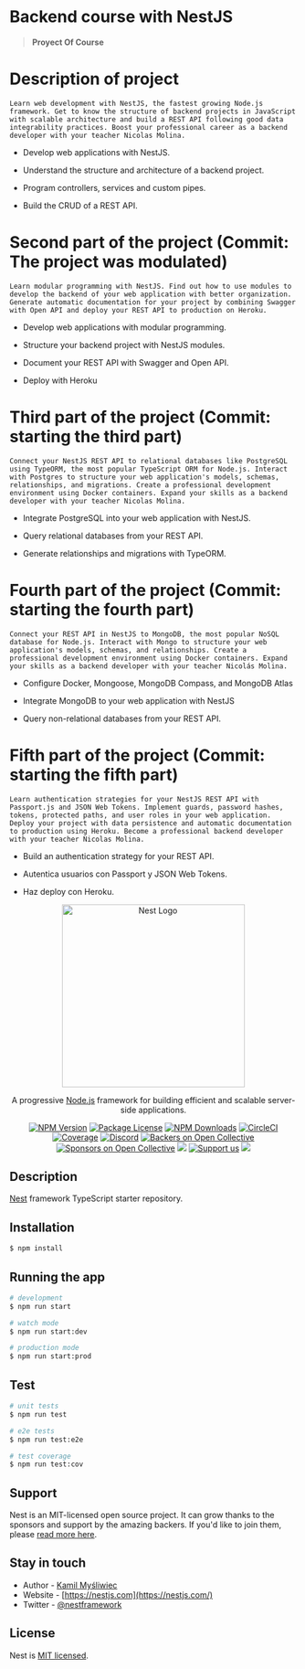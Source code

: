 # Backend course with NestJS
> **Proyect Of Course**

# Description of project
```
Learn web development with NestJS, the fastest growing Node.js framework. Get to know the structure of backend projects in JavaScript with scalable architecture and build a REST API following good data integrability practices. Boost your professional career as a backend developer with your teacher Nicolas Molina.

```

- Develop web applications with NestJS.

- Understand the structure and architecture of a backend project.

- Program controllers, services and custom pipes.

- Build the CRUD of a REST API.

# Second part of the project (Commit: The project was modulated)
```
Learn modular programming with NestJS. Find out how to use modules to develop the backend of your web application with better organization. Generate automatic documentation for your project by combining Swagger with Open API and deploy your REST API to production on Heroku.
```
- Develop web applications with modular programming.

- Structure your backend project with NestJS modules.

- Document your REST API with Swagger and Open API.

- Deploy with Heroku

# Third part of the project (Commit: starting the third part)
```
Connect your NestJS REST API to relational databases like PostgreSQL using TypeORM, the most popular TypeScript ORM for Node.js. Interact with Postgres to structure your web application's models, schemas, relationships, and migrations. Create a professional development environment using Docker containers. Expand your skills as a backend developer with your teacher Nicolas Molina.
```
- Integrate PostgreSQL into your web application with NestJS. 

- Query relational databases from your REST API.

- Generate relationships and migrations with TypeORM.

# Fourth part of the project (Commit: starting the fourth part)
```
Connect your REST API in NestJS to MongoDB, the most popular NoSQL database for Node.js. Interact with Mongo to structure your web application's models, schemas, and relationships. Create a professional development environment using Docker containers. Expand your skills as a backend developer with your teacher Nicolás Molina.
```
- Configure Docker, Mongoose, MongoDB Compass, and MongoDB Atlas

- Integrate MongoDB to your web application with NestJS

- Query non-relational databases from your REST API.

# Fifth part of the project (Commit: starting the fifth part)
```
Learn authentication strategies for your NestJS REST API with Passport.js and JSON Web Tokens. Implement guards, password hashes, tokens, protected paths, and user roles in your web application. Deploy your project with data persistence and automatic documentation to production using Heroku. Become a professional backend developer with your teacher Nicolas Molina.
```
- Build an authentication strategy for your REST API.

- Autentica usuarios con Passport y JSON Web Tokens. 

- Haz deploy con Heroku.





<p align="center">
  <a href="http://nestjs.com/" target="blank"><img src="https://nestjs.com/img/logo_text.svg" width="320" alt="Nest Logo" /></a>
</p>

[circleci-image]: https://img.shields.io/circleci/build/github/nestjs/nest/master?token=abc123def456
[circleci-url]: https://circleci.com/gh/nestjs/nest

  <p align="center">A progressive <a href="http://nodejs.org" target="_blank">Node.js</a> framework for building efficient and scalable server-side applications.</p>
    <p align="center">
<a href="https://www.npmjs.com/~nestjscore" target="_blank"><img src="https://img.shields.io/npm/v/@nestjs/core.svg" alt="NPM Version" /></a>
<a href="https://www.npmjs.com/~nestjscore" target="_blank"><img src="https://img.shields.io/npm/l/@nestjs/core.svg" alt="Package License" /></a>
<a href="https://www.npmjs.com/~nestjscore" target="_blank"><img src="https://img.shields.io/npm/dm/@nestjs/common.svg" alt="NPM Downloads" /></a>
<a href="https://circleci.com/gh/nestjs/nest" target="_blank"><img src="https://img.shields.io/circleci/build/github/nestjs/nest/master" alt="CircleCI" /></a>
<a href="https://coveralls.io/github/nestjs/nest?branch=master" target="_blank"><img src="https://coveralls.io/repos/github/nestjs/nest/badge.svg?branch=master#9" alt="Coverage" /></a>
<a href="https://discord.gg/G7Qnnhy" target="_blank"><img src="https://img.shields.io/badge/discord-online-brightgreen.svg" alt="Discord"/></a>
<a href="https://opencollective.com/nest#backer" target="_blank"><img src="https://opencollective.com/nest/backers/badge.svg" alt="Backers on Open Collective" /></a>
<a href="https://opencollective.com/nest#sponsor" target="_blank"><img src="https://opencollective.com/nest/sponsors/badge.svg" alt="Sponsors on Open Collective" /></a>
  <a href="https://paypal.me/kamilmysliwiec" target="_blank"><img src="https://img.shields.io/badge/Donate-PayPal-ff3f59.svg"/></a>
    <a href="https://opencollective.com/nest#sponsor"  target="_blank"><img src="https://img.shields.io/badge/Support%20us-Open%20Collective-41B883.svg" alt="Support us"></a>
  <a href="https://twitter.com/nestframework" target="_blank"><img src="https://img.shields.io/twitter/follow/nestframework.svg?style=social&label=Follow"></a>
</p>
  <!--[![Backers on Open Collective](https://opencollective.com/nest/backers/badge.svg)](https://opencollective.com/nest#backer)
  [![Sponsors on Open Collective](https://opencollective.com/nest/sponsors/badge.svg)](https://opencollective.com/nest#sponsor)-->

## Description

[Nest](https://github.com/nestjs/nest) framework TypeScript starter repository.

## Installation

```bash
$ npm install
```

## Running the app

```bash
# development
$ npm run start

# watch mode
$ npm run start:dev

# production mode
$ npm run start:prod
```

## Test

```bash
# unit tests
$ npm run test

# e2e tests
$ npm run test:e2e

# test coverage
$ npm run test:cov
```

## Support

Nest is an MIT-licensed open source project. It can grow thanks to the sponsors and support by the amazing backers. If you'd like to join them, please [read more here](https://docs.nestjs.com/support).

## Stay in touch

- Author - [Kamil Myśliwiec](https://kamilmysliwiec.com)
- Website - [https://nestjs.com](https://nestjs.com/)
- Twitter - [@nestframework](https://twitter.com/nestframework)

## License

Nest is [MIT licensed](LICENSE).
